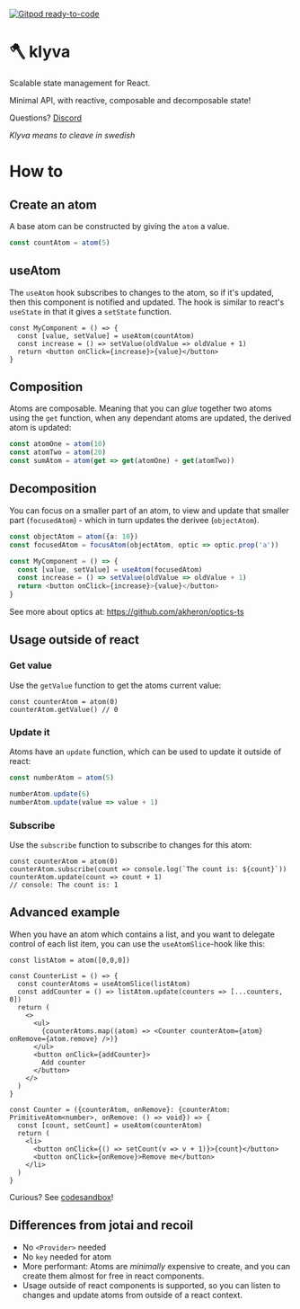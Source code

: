 [![Gitpod ready-to-code](https://img.shields.io/badge/Gitpod-ready--to--code-blue?logo=gitpod)](https://gitpod.io/#https://github.com/merisbahti/klyva)

# 🪓 klyva

Scalable state management for React.

Minimal API, with reactive, composable and decomposable state!

Questions? [Discord](https://discord.gg/5HXQ8Kagu6)

*Klyva means to cleave in swedish*

# How to
## Create an atom

A base atom can be constructed by giving the `atom` a value.

```typescript
const countAtom = atom(5)
```

## useAtom

The `useAtom` hook subscribes to changes to the atom, so if it's updated, then this component is notified and updated.
The hook is similar to react's `useState` in that it gives a `setState` function.

```tsx
const MyComponent = () => {
  const [value, setValue] = useAtom(countAtom)
  const increase = () => setValue(oldValue => oldValue + 1)
  return <button onClick={increase}>{value}</button>
}
```

## Composition

Atoms are composable. Meaning that you can *glue* together two atoms using the `get` function, when any dependant atoms are updated, the derived atom is updated:

```typescript
const atomOne = atom(10)
const atomTwo = atom(20)
const sumAtom = atom(get => get(atomOne) + get(atomTwo))
```

## Decomposition

You can focus on a smaller part of an atom, to view and update that smaller part (`focusedAtom`) - which in turn updates the derivee (`objectAtom`).

```typescript
const objectAtom = atom({a: 10})
const focusedAtom = focusAtom(objectAtom, optic => optic.prop('a'))

const MyComponent = () => {
  const [value, setValue] = useAtom(focusedAtom)
  const increase = () => setValue(oldValue => oldValue + 1)
  return <button onClick={increase}>{value}</button>
}
```

See more about optics at:
https://github.com/akheron/optics-ts

## Usage outside of react

### Get value 
Use the `getValue` function to get the atoms current value:

```tsx
const counterAtom = atom(0)
counterAtom.getValue() // 0
```

### Update it
Atoms have an `update` function, which can be used to update it outside of react:

```typescript
const numberAtom = atom(5)

numberAtom.update(6)
numberAtom.update(value => value + 1)
```

### Subscribe 
Use the `subscribe` function to subscribe to changes for this atom:

```tsx
const counterAtom = atom(0)
counterAtom.subscribe(count => console.log(`The count is: ${count}`))
counterAtom.update(count => count + 1)
// console: The count is: 1
```


## Advanced example

When you have an atom which contains a list, and you want to delegate control of each list item, you can use the `useAtomSlice`-hook like this:

```tsx
const listAtom = atom([0,0,0])

const CounterList = () => {
  const counterAtoms = useAtomSlice(listAtom)
  const addCounter = () => listAtom.update(counters => [...counters, 0])
  return (
    <>
      <ul>
        {counterAtoms.map((atom) => <Counter counterAtom={atom} onRemove={atom.remove} />)}
      </ul>
      <button onClick={addCounter}>
        Add counter
      </button>
    </>
  )
}

const Counter = ({counterAtom, onRemove}: {counterAtom: PrimitiveAtom<number>, onRemove: () => void}) => {
  const [count, setCount] = useAtom(counterAtom)
  return (
    <li>
      <button onClick={() => setCount(v => v + 1)}>{count}</button>
      <button onClick={onRemove}>Remove me</button>
    </li>
  )
}
```

Curious? See [codesandbox](https://codesandbox.io/s/adoring-waterfall-2ot5y?file=/src/App.tsx)!

## Differences from jotai and recoil

* No `<Provider>` needed
* No `key` needed for atom
* More performant: Atoms are _minimally_ expensive to create, and you can create them almost for free in react components.
* Usage outside of react components is supported, so you can listen to changes and update atoms from outside of a react context.
